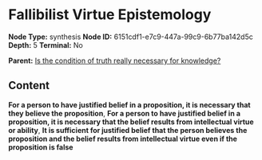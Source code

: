 # Fallibilist Virtue Epistemology

**Node Type:** synthesis
**Node ID:** 6151cdf1-e7c9-447a-99c9-6b77ba142d5c
**Depth:** 5
**Terminal:** No

**Parent:** [Is the condition of truth really necessary for knowledge?](is-the-condition-of-truth-really-necessary-for-knowledge-antithesis-ec71e9fe-c2a8-4a5d-9244-d8d82476677f.md)

## Content

**For a person to have justified belief in a proposition, it is necessary that they believe the proposition**, **For a person to have justified belief in a proposition, it is necessary that the belief results from intellectual virtue or ability**, **It is sufficient for justified belief that the person believes the proposition and the belief results from intellectual virtue even if the proposition is false**
